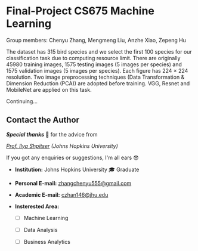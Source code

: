 # Final-Project CS675 Machine Learning 
Group members: Chenyu Zhang, Mengmeng Liu, Anzhe Xiao, Zepeng Hu

The dataset has 315 bird species and we select the first 100 species for our classification task due to computing resource limit. There are originally 45980 training images, 1575 testing images (5 images per species) and 1575 validation images (5 images per species). Each figure has 224 × 224 resolution. Two image preprocessing techniques (Data Transformation & Dimension Reduction (PCA)) are adopted before training. VGG, Resnet and MobileNet are applied on this task.

Continuing...

## Contact the Author  

***Special thanks*** :pray: for the advice from  

*[Prof. Ilya Shpitser](https://www.cs.jhu.edu/~ilyas/) (Johns Hopkins University)*  


If you got any enquiries or suggestions, I'm all ears :sunglasses:  

- **Institution:**  Johns Hopkins University  :mortar_board: Graduate 
- **Personal E-mail:** zhangchenyu555@gmail.com   
- **Academic E-mail:** czhan146@jhu.edu 
- **Insterested Area:**

  - [ ] Machine Learning   
  - [ ] Data Analysis
  - [ ] Business Analytics

